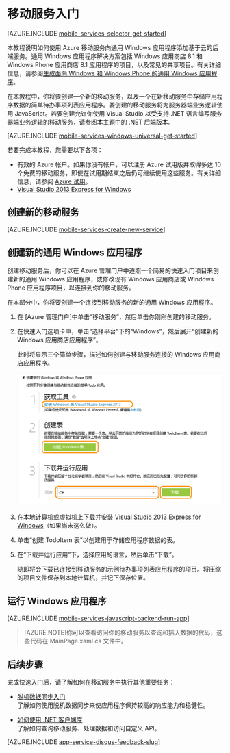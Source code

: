<properties
	pageTitle="适用于 Windows 应用商店应用的移动服务入门 (C#) | Microsoft Azure"
	description="按照本教程开始使用 Azure 移动服务通过 C# 进行 Windows 应用商店开发。"
	services="mobile-services"
	documentationCenter="windows"
	authors="ggailey777"
	manager="dwrede"
	editor=""/>

<tags
	ms.service="mobile-services"
	ms.date="03/16/2016"
	wacn.date="04/11/2016"/>

# <a name="getting-started"> </a>移动服务入门

[AZURE.INCLUDE [mobile-services-selector-get-started](../includes/mobile-services-selector-get-started.md)]


本教程说明如何使用 Azure 移动服务向通用 Windows 应用程序添加基于云的后端服务。通用 Windows 应用程序解决方案包括 Windows 应用商店 8.1 和 Windows Phone 应用商店 8.1 应用程序的项目，以及常见的共享项目。有关详细信息，请参阅[生成面向 Windows 和 Windows Phone 的通用 Windows 应用程序](http://msdn.microsoft.com/library/windows/apps/xaml/dn609832.aspx)。

在本教程中，你将要创建一个新的移动服务，以及一个在新移动服务中存储应用程序数据的简单待办事项列表应用程序。要创建的移动服务将为服务器端业务逻辑使用 JavaScript。若要创建允许你使用 Visual Studio 以受支持 .NET 语言编写服务器端业务逻辑的移动服务，请参阅本主题中的 .NET 后端版本。

[AZURE.INCLUDE [mobile-services-windows-universal-get-started](../includes/mobile-services-windows-universal-get-started.md)]

若要完成本教程，您需要以下各项：

* 有效的 Azure 帐户。如果你没有帐户，可以注册 Azure 试用版并取得多达 10 个免费的移动服务，即使在试用期结束之后仍可继续使用这些服务。有关详细信息，请参阅 [Azure 试用](/pricing/1rmb-trial)。
* [Visual Studio 2013 Express for Windows] 

## 创建新的移动服务

[AZURE.INCLUDE [mobile-services-create-new-service](../includes/mobile-services-create-new-service.md)]

## 创建新的通用 Windows 应用程序

创建移动服务后，你可以在 Azure 管理门户中遵照一个简易的快速入门项目来创建新的通用 Windows 应用程序，或修改现有 Windows 应用商店或 Windows Phone 应用程序项目，以连接到你的移动服务。

在本部分中，你将要创建一个连接到移动服务的新的通用 Windows 应用程序。

1.  在 [Azure 管理门户]中单击“移动服务”，然后单击你刚刚创建的移动服务。

   
2. 在快速入门选项卡中，单击“选择平台”下的“Windows”，然后展开“创建新的 Windows 应用商店应用程序”。

   	此时将显示三个简单步骤，描述如何创建与移动服务连接的 Windows 应用商店应用程序。

  	![移动服务快速入门步骤](./media/mobile-services-javascript-backend-windows-store-dotnet-get-started/mobile-quickstart-steps.png)

3. 在本地计算机或虚拟机上下载并安装 [Visual Studio 2013 Express for Windows]（如果尚未这么做）。

4. 单击“创建 TodoItem 表”以创建用于存储应用程序数据的表。

5. 在“下载并运行应用”下，选择应用的语言，然后单击“下载”。

  	随即将会下载已连接到移动服务的示例待办事项列表应用程序的项目。将压缩的项目文件保存到本地计算机，并记下保存位置。

## 运行 Windows 应用程序

[AZURE.INCLUDE [mobile-services-javascript-backend-run-app](../includes/mobile-services-javascript-backend-run-app.md)]

>[AZURE.NOTE]你可以查看访问你的移动服务以查询和插入数据的代码，这些代码在 MainPage.xaml.cs 文件中。

## 后续步骤
完成快速入门后，请了解如何在移动服务中执行其他重要任务：

* [脱机数据同步入门]  
  了解如何使用脱机数据同步来使应用程序保持较高的响应能力和稳健性。

* [如何使用 .NET 客户端库](/documentation/articles/mobile-services-dotnet-how-to-use-client-library)  
 了解如何查询移动服务、处理数据和访问自定义 API。

[AZURE.INCLUDE [app-service-disqus-feedback-slug](../includes/app-service-disqus-feedback-slug.md)]

<!-- Anchors. -->
[Getting started with Mobile Services]: #getting-started
[Create a new mobile service]: #create-new-service
[Define the mobile service instance]: #define-mobile-service-instance
[Next Steps]: #next-steps

<!-- Images. -->



<!-- URLs. -->

[脱机数据同步入门]: /documentation/articles/mobile-services-windows-store-dotnet-get-started-offline-data
[Get started with authentication]: /zh-cn/documentation/articles/mobile-services-windows-store-dotnet-get-started-users
[Get started with push notifications]: /zh-cn/documentation/articles/mobile-services-javascript-backend-windows-store-dotnet-get-started-push
[Visual Studio 2013 Express for Windows]: http://go.microsoft.com/fwlink/?LinkId=257546
[Mobile Services SDK]: http://go.microsoft.com/fwlink/?LinkId=257545
[Azure 经典门户]: https://manage.windowsazure.cn/
 

<!---HONumber=Mooncake_0118_2016-->